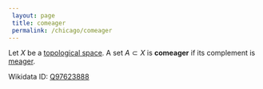 ```yaml
---
 layout: page
 title: comeager
 permalink: /chicago/comeager
---
```


Let $X$ be a [topological space](https://defsmath.github.io/DefsMath/topological_space). A set $A\subset X$ is **comeager** if its complement is [meager](https://defsmath.github.io/DefsMath/meager).

Wikidata ID: [Q97623888](https://www.wikidata.org/wiki/Q97623888)